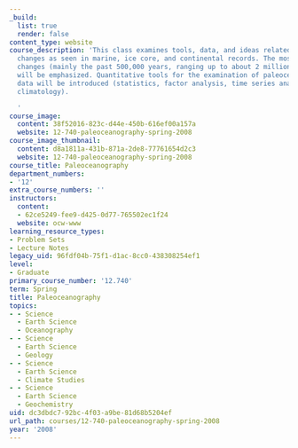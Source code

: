 ```yaml
---
_build:
  list: true
  render: false
content_type: website
course_description: 'This class examines tools, data, and ideas related to past climate
  changes as seen in marine, ice core, and continental records. The most recent climate
  changes (mainly the past 500,000 years, ranging up to about 2 million years ago)
  will be emphasized. Quantitative tools for the examination of paleoceanographic
  data will be introduced (statistics, factor analysis, time series analysis, simple
  climatology).

  '
course_image:
  content: 38f52016-823c-d44e-450b-616ef00a157a
  website: 12-740-paleoceanography-spring-2008
course_image_thumbnail:
  content: d8a1811a-431b-871a-2de8-77761654d2c3
  website: 12-740-paleoceanography-spring-2008
course_title: Paleoceanography
department_numbers:
- '12'
extra_course_numbers: ''
instructors:
  content:
  - 62ce5249-fee9-d425-0d77-765502ec1f24
  website: ocw-www
learning_resource_types:
- Problem Sets
- Lecture Notes
legacy_uid: 96fdf04b-75f1-d1ac-8cc0-438308254ef1
level:
- Graduate
primary_course_number: '12.740'
term: Spring
title: Paleoceanography
topics:
- - Science
  - Earth Science
  - Oceanography
- - Science
  - Earth Science
  - Geology
- - Science
  - Earth Science
  - Climate Studies
- - Science
  - Earth Science
  - Geochemistry
uid: dc3dbdc7-92bc-4f03-a9be-81d68b5204ef
url_path: courses/12-740-paleoceanography-spring-2008
year: '2008'
---
```

